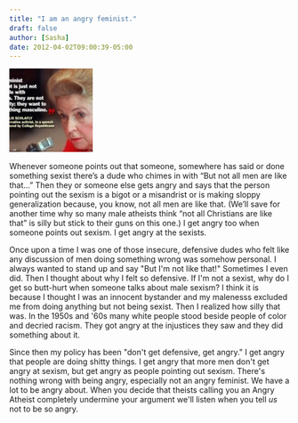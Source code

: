```yaml
---
title: "I am an angry feminist."
draft: false
author: [Sasha]
date: 2012-04-02T09:00:39-05:00
---
```


![](/uploads/2012/04/feminazi-300x1811-150x150.jpg)

Whenever someone points out that someone, somewhere has said or done something sexist there’s a dude who chimes in with “But not all men are like that…” Then they or someone else gets angry and says that the person pointing out the sexism is a bigot or a misandrist or is making sloppy generalization because, you know, not all men are like that. (We’ll save for another time why so many male atheists think “not all Christians are like that” is silly but stick to their guns on this one.) I get angry too when someone points out sexism. I get angry at the sexists.

Once upon a time I was one of those insecure, defensive dudes who felt like any discussion of men doing something wrong was somehow personal. I always wanted to stand up and say "But I'm not like that!" Sometimes I even did. Then I thought about why I felt so defensive. If I'm not a sexist, why do I get so butt-hurt when someone talks about male sexism? I think it is because I thought I was an innocent bystander and my malenesss excluded me from doing anything but not being sexist. Then I realized how silly that was. In the 1950s and '60s many white people stood beside people of color and decried racism. They got angry at the injustices they saw and they did something about it.

Since then my policy has been "don't get defensive, get angry." I get angry that people are doing shitty things. I get angry that more men don't get angry at sexism, but get angry as people pointing out sexism. There's nothing wrong with being angry, especially not an angry feminist. We have a lot to be angry about. When you decide that theists calling you an Angry Atheist completely undermine your argument we'll listen when you tell _us_ not to be so angry.